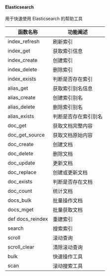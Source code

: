 #### Elasticsearch

用于快速使用 Elasticsearch 的帮助工具

| 函数名称         | 功能阐述             |
| ---------------- | -------------------- |
| index_refresh    | 刷新索引             |
| index_get        | 获取索引信息         |
| index_create     | 创建索引             |
| index_delete     | 删除索引             |
| index_exists     | 判断是否存在索引     |
| alias_get        | 获取索引别名信息     |
| alias_create     | 创建索引别名         |
| alias_delete     | 删除索引别名         |
| alias_exists     | 判断是否存在索引别名 |
| doc_get          | 获取文档完整内容     |
| doc_get_source   | 获取文档原始内容     |
| doc_create       | 创建文档             |
| doc_delete       | 删除文档             |
| doc_update       | 更新文档             |
| doc_replace      | 创建或更新文档       |
| doc_exists       | 判断是否存在文档     |
| doc_count        | 统计文档             |
| docs_bulk        | 批量操作文档         |
| docs_mget        | 批量获取文档         |
| def docs_reindex | 重建索引             |
| search           | 搜索索引             |
| scroll           | 滚动查询             |
| scroll_clear     | 清除滚动查询         |
| bulk             | 快速操作工具         |
| scan             | 滚动搜索工具         |

